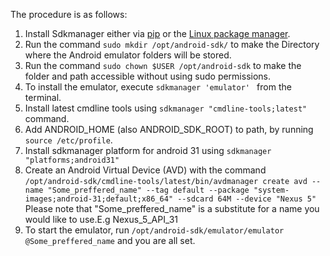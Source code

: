 The procedure is as follows:
1. Install Sdkmanager either via [pip](https://pypi.org/project/sdkmanager/) or the [Linux package manager](https://pkgs.org/search/?q=sdkmanager).
2. Run the command ``sudo mkdir /opt/android-sdk/`` to make the Directory where the Android emulator  folders will be stored.
3. Run the command `` sudo chown $USER /opt/android-sdk `` to make the folder and path accessible without using sudo permissions.
4. To install the emulator, execute ``sdkmanager 'emulator' `` from the terminal.
5. Install latest cmdline tools using ``sdkmanager "cmdline-tools;latest" `` command.
6. Add ANDROID_HOME (also ANDROID_SDK_ROOT) to path, by running `` source /etc/profile ``.
7. Install sdkmanager platform for android 31 using ``sdkmanager "platforms;android31" ``
8. Create an Android Virtual Device (AVD) with the command `` /opt/android-sdk/cmdline-tools/latest/bin/avdmanager create avd --name "Some_preffered_name" --tag default --package "system-images;android-31;default;x86_64" --sdcard 64M --device "Nexus 5" ``
Please note that "Some_preffered_name" is a substitute for a name you would like to use.E.g Nexus_5_API_31
9. To start the emulator, run `` /opt/android-sdk/emulator/emulator @Some_preffered_name `` and you are all set.
